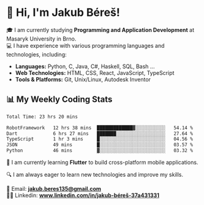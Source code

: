 # 👋 Hi, I'm Jakub Béreš!

🎓 I am currently studying **Programming and Application Development** at Masaryk University in Brno.  
💻 I have experience with various programming languages and technologies, including:  
   - **Languages:** Python, C, Java, C#, Haskell, SQL, Bash ...  
   - **Web Technologies:** HTML, CSS, React, JavaScript, TypeScript  
   - **Tools & Platforms:** Git, Unix/Linux, Autodesk Inventor

## 📊 My Weekly Coding Stats
<!--START_SECTION:waka-->

```txt
Total Time: 23 hrs 20 mins

RobotFramework   12 hrs 38 mins  █████████████▓░░░░░░░░░░░   54.14 %
Dart             6 hrs 27 mins   ███████░░░░░░░░░░░░░░░░░░   27.64 %
TypeScript       1 hr 3 mins     █░░░░░░░░░░░░░░░░░░░░░░░░   04.56 %
JSON             49 mins         █░░░░░░░░░░░░░░░░░░░░░░░░   03.57 %
Python           46 mins         ▓░░░░░░░░░░░░░░░░░░░░░░░░   03.32 %
```

<!--END_SECTION:waka-->

🚀 I am currently learning **Flutter** to build cross-platform mobile applications.  

🔍 I am always eager to learn new technologies and improve my skills.  

📩 Email:        **jakub.beres135@gmail.com**  
🧑‍💻 Linkedin:     **www.linkedin.com/in/jakub-béreš-37a431331**


